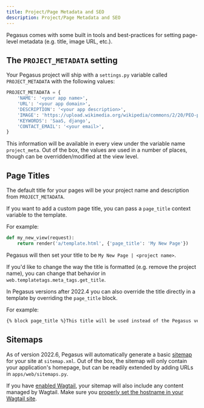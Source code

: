 ```yaml
---
title: Project/Page Metadata and SEO
description: Project/Page Metadata and SEO
---
```


Pegasus comes with some built in tools and best-practices for setting page-level metadata (e.g. title, image URL, etc.).

## The `PROJECT_METADATA` setting

Your Pegasus project will ship with a `settings.py` variable called `PROJECT_METADATA` with the following values:

```python
PROJECT_METADATA = {
    'NAME': '<your app name>',
    'URL': '<your app domain>',
    'DESCRIPTION': '<your app description>',
    'IMAGE': 'https://upload.wikimedia.org/wikipedia/commons/2/20/PEO-pegasus_black.svg',
    'KEYWORDS': 'SaaS, django',
    'CONTACT_EMAIL': '<your email>',
}
```

This information will be available in every view under the variable name `project_meta`.
Out of the box, the values are used in a number of places, though can be overridden/modified at the view level.

## Page Titles

The default title for your pages will be your project name and description from `PROJECT_METADATA`.

If you want to add a custom page title, you can pass a `page_title` context variable to the template.

For example:

```python
def my_new_view(request):
    return render('a/template.html', {'page_title': 'My New Page'})
```

Pegasus will then set your title to be `My New Page | <project name>`.

If you'd like to change the way the title is formatted (e.g. remove the project name), you can change
that behavior in `web.templatetags.meta_tags.get_title`.

In Pegasus versions after 2022.4 you can also override the title directly in a template by overriding the `page_title` block.

For example:

```html
{% block page_title %}This title will be used instead of the Pegasus versions{% endblock %}
```

## Sitemaps

As of version 2022.6, Pegasus will automatically generate a basic [sitemap](https://developers.google.com/search/docs/advanced/sitemaps/overview) for your site at `sitemap.xml`.
Out of the box, the sitemap will only contain your application's homepage, but can be readily extended by adding
URLs in `apps/web/sitemaps.py`.

If you have [enabled Wagtail](/wagtail), your sitemap will also include any content managed by Wagtail.
Make sure you [properly set the hostname in your Wagtail site](https://docs.wagtail.org/en/stable/reference/contrib/sitemaps.html#setting-the-hostname).
